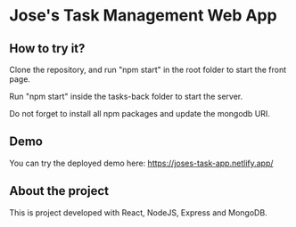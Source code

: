 # Jose's Task Management Web App

## How to try it?

Clone the repository, and run "npm start" in the root folder to start the front page.

Run "npm start" inside the tasks-back folder to start the server.

Do not forget to install all npm packages and update the mongodb URI.

## Demo

You can try the deployed demo here: https://joses-task-app.netlify.app/

## About the project

This is project developed with React, NodeJS, Express and MongoDB.

